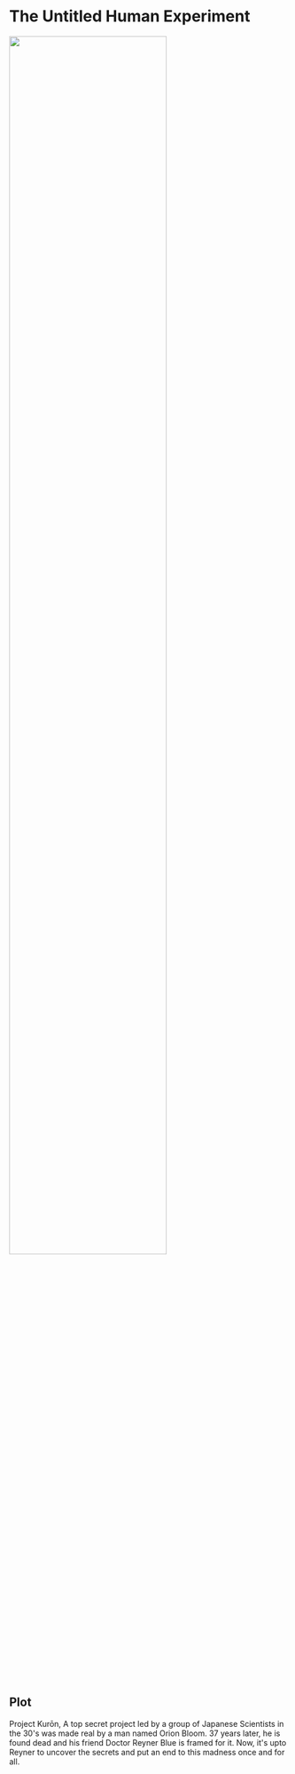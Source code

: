 # The Untitled Human Experiment
<!--![image](https://user-images.githubusercontent.com/45509422/118387714-97255a80-b63d-11eb-818a-0b9947e76499.png)
-->
<img src="https://user-images.githubusercontent.com/45509422/118387714-97255a80-b63d-11eb-818a-0b9947e76499.png" width="75%">
 <br><br><br>

## Plot
 Project Kurōn, A top secret project led by a group of Japanese Scientists in the 30's was made real by a man named Orion Bloom. 37 years later, he is found dead and his friend Doctor Reyner Blue is framed for it. Now, it's upto Reyner to uncover the secrets and put an end to this madness once and for all.

